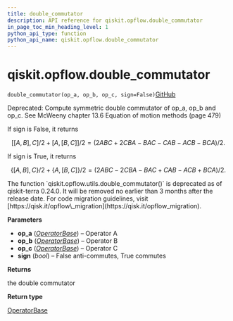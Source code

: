 ```yaml
---
title: double_commutator
description: API reference for qiskit.opflow.double_commutator
in_page_toc_min_heading_level: 1
python_api_type: function
python_api_name: qiskit.opflow.double_commutator
---
```


<span id="qiskit-opflow-double-commutator" />

# qiskit.opflow\.double\_commutator

<span id="qiskit.opflow.double_commutator" />

`double_commutator(op_a, op_b, op_c, sign=False)`[GitHub](https://github.com/qiskit/qiskit/tree/stable/0.24/qiskit/opflow/utils.py "view source code")

Deprecated: Compute symmetric double commutator of op\_a, op\_b and op\_c. See McWeeny chapter 13.6 Equation of motion methods (page 479)

If sign is False, it returns

$$
[[A, B], C]/2 + [A, [B, C]]/2
= (2ABC + 2CBA - BAC - CAB - ACB - BCA)/2.
$$

If sign is True, it returns

$$
\lbrace[A, B], C\rbrace/2 + \lbrace A, [B, C]\rbrace/2
= (2ABC - 2CBA - BAC + CAB - ACB + BCA)/2.
$$

<Admonition title="Deprecated since version 0.24.0" type="danger">
  The function `qiskit.opflow.utils.double_commutator()` is deprecated as of qiskit-terra 0.24.0. It will be removed no earlier than 3 months after the release date. For code migration guidelines, visit [https://qisk.it/opflow\_migration](https://qisk.it/opflow_migration).
</Admonition>

**Parameters**

*   **op\_a** ([*OperatorBase*](qiskit.opflow.OperatorBase "qiskit.opflow.operator_base.OperatorBase")) – Operator A
*   **op\_b** ([*OperatorBase*](qiskit.opflow.OperatorBase "qiskit.opflow.operator_base.OperatorBase")) – Operator B
*   **op\_c** ([*OperatorBase*](qiskit.opflow.OperatorBase "qiskit.opflow.operator_base.OperatorBase")) – Operator C
*   **sign** (*bool*) – False anti-commutes, True commutes

**Returns**

the double commutator

**Return type**

[OperatorBase](qiskit.opflow.OperatorBase "qiskit.opflow.OperatorBase")

